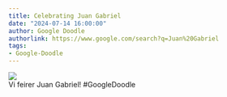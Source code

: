 ```yaml
---
title: Celebrating Juan Gabriel
date: "2024-07-14 16:00:00"
author: Google Doodle
authorlink: https://www.google.com/search?q=Juan%20Gabriel
tags:
- Google-Doodle
---
```

<img src="https://www.google.com/logos/doodles/2024/celebrating-juan-gabriel-6753651837110018-l.png" referrerpolicy="no-referrer"><br>Vi feirer Juan Gabriel! #GoogleDoodle